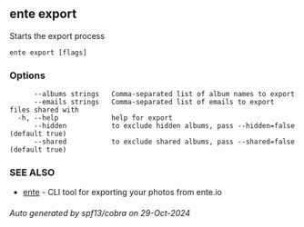 ## ente export

Starts the export process

```
ente export [flags]
```

### Options

```
      --albums strings   Comma-separated list of album names to export
      --emails strings   Comma-separated list of emails to export files shared with
  -h, --help             help for export
      --hidden           to exclude hidden albums, pass --hidden=false (default true)
      --shared           to exclude shared albums, pass --shared=false (default true)
```

### SEE ALSO

* [ente](ente.md)	 - CLI tool for exporting your photos from ente.io

###### Auto generated by spf13/cobra on 29-Oct-2024
